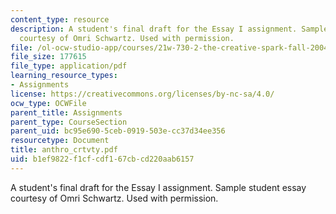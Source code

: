 ```yaml
---
content_type: resource
description: A student's final draft for the Essay I assignment. Sample student essay
  courtesy of Omri Schwartz. Used with permission.
file: /ol-ocw-studio-app/courses/21w-730-2-the-creative-spark-fall-2004/b1ef9822f1cfcdf167cbcd220aab6157_anthro_crtvty.pdf
file_size: 177615
file_type: application/pdf
learning_resource_types:
- Assignments
license: https://creativecommons.org/licenses/by-nc-sa/4.0/
ocw_type: OCWFile
parent_title: Assignments
parent_type: CourseSection
parent_uid: bc95e690-5ceb-0919-503e-cc37d34ee356
resourcetype: Document
title: anthro_crtvty.pdf
uid: b1ef9822-f1cf-cdf1-67cb-cd220aab6157
---
```

A student's final draft for the Essay I assignment. Sample student essay courtesy of Omri Schwartz. Used with permission.